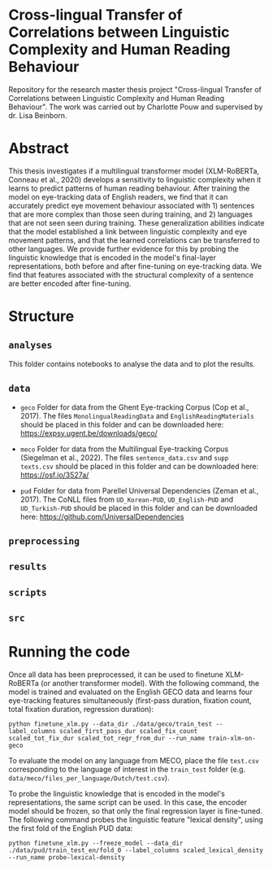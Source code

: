# Cross-lingual Transfer of Correlations between Linguistic Complexity and Human Reading Behaviour
Repository for the research master thesis project "Cross-lingual Transfer of Correlations between Linguistic Complexity and Human Reading Behaviour". The work was carried out by Charlotte Pouw and supervised by dr. Lisa Beinborn.

# Abstract
This thesis investigates if a multilingual transformer model (XLM-RoBERTa, Conneau et al., 2020) develops a sensitivity to linguistic complexity when it learns to predict patterns of human reading behaviour. After training the model on eye-tracking data of English readers, we find that it can accurately predict eye movement behaviour associated with 1) sentences that are more complex than those seen during training, and 2) languages that are not seen seen during training. These generalization abilities indicate that the model established a link between linguistic complexity and eye movement patterns, and that the learned correlations can be transferred to other languages. We provide further evidence for this by probing the linguistic knowledge that is encoded in the model's final-layer representations, both before and after fine-tuning on eye-tracking data. We find that features associated with the structural complexity of a sentence are better encoded after fine-tuning.

# Structure

## `analyses`
This folder contains notebooks to analyse the data and to plot the results.

## `data`
- `geco`
Folder for data from the Ghent Eye-tracking Corpus (Cop et al., 2017). The files `MonolingualReadingData` and `EnglishReadingMaterials` should be placed in this folder and can be downloaded here: https://expsy.ugent.be/downloads/geco/

- `meco`
Folder for data from the Multilingual Eye-tracking Corpus (Siegelman et al., 2022). The files `sentence_data.csv` and `supp texts.csv` should be placed in this folder and can be downloaded here: https://osf.io/3527a/

- `pud`
Folder for data from Parellel Universal Dependencies (Zeman et al., 2017). The CoNLL files from `UD_Korean-PUD`, `UD_English-PUD` and `UD_Turkish-PUD` should be placed in this folder and can be downloaded here: https://github.com/UniversalDependencies

## `preprocessing`

## `results`

## `scripts`

## `src`

# Running the code

Once all data has been preprocessed, it can be used to finetune XLM-RoBERTa (or another transformer model). With the following command, the model is trained and evaluated on the English GECO data and learns four eye-tracking features simultaneously (first-pass duration, fixation count, total fixation duration, regression duration):

```
python finetune_xlm.py --data_dir ./data/geco/train_test --label_columns scaled_first_pass_dur scaled_fix_count scaled_tot_fix_dur scaled_tot_regr_from_dur --run_name train-xlm-on-geco
```
To evaluate the model on any language from MECO, place the file `test.csv` corresponding to the language of interest in the `train_test` folder (e.g. `data/meco/files_per_language/Dutch/test.csv`).

To probe the linguistic knowledge that is encoded in the model's representations, the same script can be used. In this case, the encoder model should be frozen, so that only the final regression layer is fine-tuned. The following command probes the linguistic feature "lexical density", using the first fold of the English PUD data:
```
python finetune_xlm.py --freeze_model --data_dir ./data/pud/train_test_en/fold_0 --label_columns scaled_lexical_density --run_name probe-lexical-density
```







